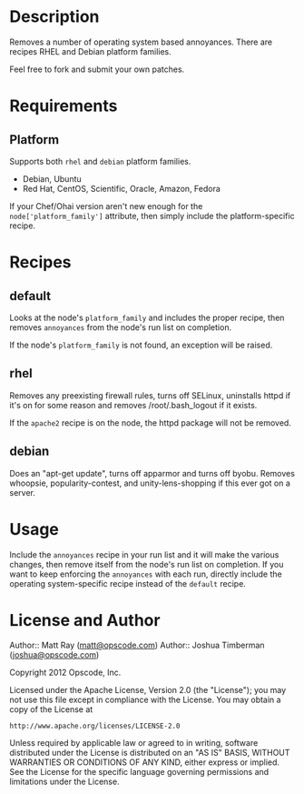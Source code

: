Description
===========

Removes a number of operating system based annoyances. There are
recipes RHEL and Debian platform families.

Feel free to fork and submit your own patches.

Requirements
============

## Platform

Supports both `rhel` and `debian` platform families.

* Debian, Ubuntu
* Red Hat, CentOS, Scientific, Oracle, Amazon, Fedora

If your Chef/Ohai version aren't new enough for the
`node['platform_family']` attribute, then simply include the
platform-specific recipe.

Recipes
=======

default
-------

Looks at the node's `platform_family` and includes the proper recipe,
then removes `annoyances` from the node's run list on completion.

If the node's `platform_family` is not found, an exception will be
raised.

## rhel

Removes any preexisting firewall rules, turns off SELinux, uninstalls
httpd if it's on for some reason and removes /root/.bash_logout if it
exists.

If the `apache2` recipe is on the node, the httpd package will not be
removed.

## debian

Does an "apt-get update", turns off apparmor and turns off byobu.
Removes whoopsie, popularity-contest, and unity-lens-shopping if this
ever got on a server.

Usage
=====

Include the `annoyances` recipe in your run list and it will make the
various changes, then remove itself from the node's run list on
completion. If you want to keep enforcing the `annoyances` with each
run, directly include the operating system-specific recipe instead of
the `default` recipe.

License and Author
==================

Author:: Matt Ray (<matt@opscode.com>)
Author:: Joshua Timberman (<joshua@opscode.com>)

Copyright 2012 Opscode, Inc.

Licensed under the Apache License, Version 2.0 (the "License");
you may not use this file except in compliance with the License.
You may obtain a copy of the License at

    http://www.apache.org/licenses/LICENSE-2.0

Unless required by applicable law or agreed to in writing, software
distributed under the License is distributed on an "AS IS" BASIS,
WITHOUT WARRANTIES OR CONDITIONS OF ANY KIND, either express or implied.
See the License for the specific language governing permissions and
limitations under the License.
